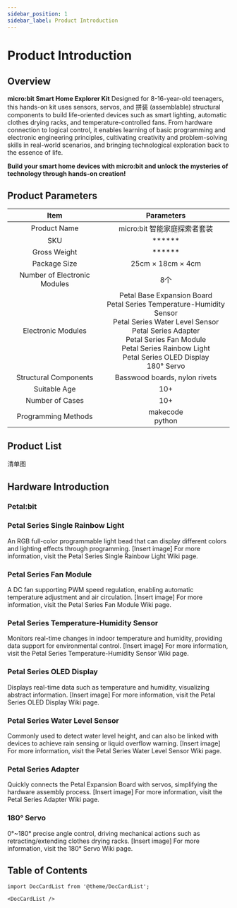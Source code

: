 ```yaml
---
sidebar_position: 1
sidebar_label: Product Introduction
---
```


# Product Introduction

## Overview

**micro:bit Smart Home Explorer Kit**
Designed for 8-16-year-old teenagers, this hands-on kit uses sensors, servos, and 拼装 (assemblable) structural components to build life-oriented devices such as smart lighting, automatic clothes drying racks, and temperature-controlled fans. From hardware connection to logical control, it enables learning of basic programming and electronic engineering principles, cultivating creativity and problem-solving skills in real-world scenarios, and bringing technological exploration back to the essence of life.



**Build your smart home devices with micro:bit and unlock the mysteries of technology through hands-on creation!**

## Product Parameters

|           **Item**           |                        **Parameters**                        |
|:------------------:|:--------------------------------------------------------------------:|
| Product Name | micro:bit 智能家庭探索者套装                                                  |
| SKU                | ******                                                            |
| Gross Weight | ******                                                             |
| Package Size | 25cm × 18cm × 4cm                              |
| Number of Electronic Modules | 8个                                                                |
| Electronic Modules | Petal Base Expansion Board<br/>Petal Series Temperature-Humidity Sensor<br/>Petal Series Water Level Sensor<br/>Petal Series Adapter<br/>Petal Series Fan Module<br/>Petal Series Rainbow Light<br/>Petal Series OLED Display<br/>180° Servo |
| Structural Components | Basswood boards, nylon rivets                           |
| Suitable Age | 10+                                                                 |
| Number of Cases | 10+                                                                 |
| Programming Methods | makecode<br/>python                               |

## Product List

清单图

## Hardware Introduction

### Petal:bit



### Petal Series Single Rainbow Light

An RGB full-color programmable light bead that can display different colors and lighting effects through programming.
[Insert image]
For more information, visit the Petal Series Single Rainbow Light Wiki page.

### Petal Series Fan Module

A DC fan supporting PWM speed regulation, enabling automatic temperature adjustment and air circulation.
[Insert image]
For more information, visit the Petal Series Fan Module Wiki page.

### Petal Series Temperature-Humidity Sensor

Monitors real-time changes in indoor temperature and humidity, providing data support for environmental control.
[Insert image]
For more information, visit the Petal Series Temperature-Humidity Sensor Wiki page.

### Petal Series OLED Display

Displays real-time data such as temperature and humidity, visualizing abstract information.
[Insert image]
For more information, visit the Petal Series OLED Display Wiki page.

### Petal Series Water Level Sensor

Commonly used to detect water level height, and can also be linked with devices to achieve rain sensing or liquid overflow warning.
[Insert image]
For more information, visit the Petal Series Water Level Sensor Wiki page.

### Petal Series Adapter

Quickly connects the Petal Expansion Board with servos, simplifying the hardware assembly process.
[Insert image]
For more information, visit the Petal Series Adapter Wiki page.

### 180° Servo

0°~180° precise angle control, driving mechanical actions such as retracting/extending clothes drying racks.
[Insert image]
For more information, visit the 180° Servo Wiki page.

## Table of Contents

```mdx-code-block
import DocCardList from '@theme/DocCardList';

<DocCardList />
```
